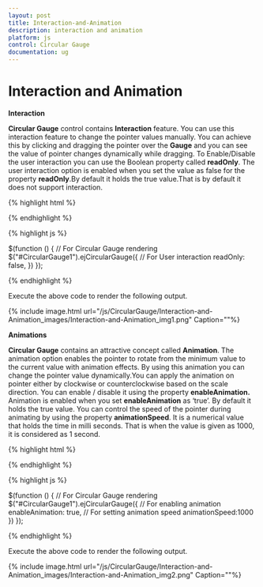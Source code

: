 ```yaml
---
layout: post
title: Interaction-and-Animation
description: interaction and animation
platform: js
control: Circular Gauge
documentation: ug
---
```


# Interaction and Animation

**Interaction**

**Circular Gauge** control contains **Interaction** feature. You can use this interaction feature to change the pointer values manually. You can achieve this by clicking and dragging the pointer over the **Gauge** and you can see the value of pointer changes dynamically while dragging. To Enable/Disable the user interaction you can use the Boolean property called **readOnly**. The user interaction option is enabled when you set the value as false for the property **readOnly**.By default it holds the true value.That is by default it does not support interaction. 

{% highlight html %}



<!DOCTYPE html>
<html xmlns="http://www.w3.org/1999/xhtml">
<head>
    <title>Circular Gauge JS Default Functionalities</title>
    <script src="http://code.jquery.com/jquery-1.10.2.min.js "></script>
    <script src="http://ajax.aspnetcdn.com/ajax/globalize/0.1.1/globalize.min.js"></script>
    <script src="http://cdnjs.cloudflare.com/ajax/libs/jquery-easing/1.3/jquery.easing.min.js"></script>
    <script src="http://cdn.syncfusion.com/{{site.releaseversion}}/js/web/ej.web.all.min.js"></script>    
</head>
<body>
    <div id="CircularGauge1">
    </div>
</body>
</html>

{% endhighlight %}

{% highlight js %}

$(function () {
        // For Circular Gauge rendering
        $("#CircularGauge1").ejCircularGauge({
            // For User interaction
            readOnly: false,
        })
    });
   
{% endhighlight %}

Execute the above code to render the following output.

{% include image.html url="/js/CircularGauge/Interaction-and-Animation_images/Interaction-and-Animation_img1.png" Caption=""%}

**Animations**

**Circular Gauge** contains an attractive concept called **Animation**. The animation option enables the pointer to rotate from the minimum value to the current value with animation effects. By using this animation you can change the pointer value dynamically.You can apply the animation on  pointer either by clockwise or counterclockwise based on the scale direction. You can enable / disable it using the property **enableAnimation.** Animation is enabled when you set **enableAnimation** as ‘true’. By default it holds the true value. You can control the speed of the pointer during animating by using the property **animationSpeed**. It is a numerical value that holds the time in milli seconds. That is when the value is given as 1000, it is considered as 1 second.

{% highlight html %}

<div id="CircularGauge1"></div>

{% endhighlight %}


{% highlight js %}

$(function () {
        // For Circular Gauge rendering
        $("#CircularGauge1").ejCircularGauge({
            // For enabling animation
        enableAnimation: true,
            // For setting animation speed
        animationSpeed:1000
        })
    });

{% endhighlight %}


Execute the above code to render the following output.

{% include image.html url="/js/CircularGauge/Interaction-and-Animation_images/Interaction-and-Animation_img2.png" Caption=""%}

